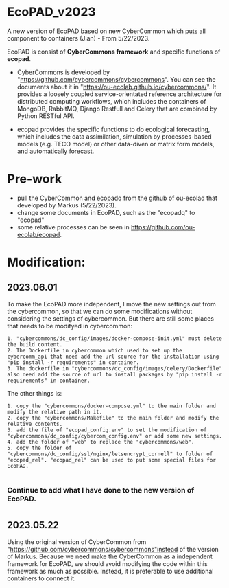 # EcoPAD_v2023
A new version of EcoPAD based on new CyberCommon which puts all component to containers (Jian) - From 5/22/2023.  

EcoPAD is consist of **CyberCommons framework** and specific functions of **ecopad**.  
- CyberCommons is developed by "https://github.com/cybercommons/cybercommons". You can see the documents about it in "https://ou-ecolab.github.io/cybercommons/". It provides a loosely coupled service-orientated reference architecture for distributed computing workflows, which includes the containers of MongoDB, RabbitMQ, Django Restfull and Celery that are combined by Python RESTful API.

- ecopad provides the specific functions to do ecological forecasting, which includes the data assimilation, simulation by processes-based models (e.g. TECO model) or other data-diven or matrix form models, and automatically forecast.


# Pre-work
- pull the CyberCommon and ecopadq from the github of ou-ecolad that developed by Markus (5/22/2023).
- change some documents in EcoPAD, such as the "ecopadq" to "ecopad"  
- some relative processes can be seen in https://github.com/ou-ecolab/ecopad. 


# Modification:  

## 2023.06.01
To make the EcoPAD more independent, I move the new settings out from the cybercommon, so that we can do some modifications without considering the settings of cybercommon. But there are still some places that needs to be modifyed in cybercommon:  
    
    1. "cybercommons/dc_config/images/docker-compose-init.yml" must delete the build content.  
    2. The Dockerfile in cybercommon which used to set up the cybercomm_api that need add the url source for the installation using "pip install -r requirements" in container.  
    3. The dockerfile in "cybercommons/dc_config/images/celery/Dockerfile" also need add the source of url to install packages by "pip install -r requirements" in container.  

The other things is:  
    
    1. copy the "cybercommons/docker-compose.yml" to the main folder and modify the relative path in it.  
    2. copy the "cybercommons/Makefile" to the main folder and modify the relative contents.  
    3. add the file of "ecopad_config.env" to set the modification of "cybercommons/dc_config/cybercom_config.env" or add some new settings.
    4. add the folder of "web" to replace the "cybercommons/web".
    5. copy the folder of "cybercommons/dc_config/ssl/nginx/letsencrypt_cornell" to folder of "ecopad_rel". "ecopad_rel" can be used to put some special files for EcoPAD.  
#  
### Continue to add what I have done to the new version of EcoPAD.  


#  
## 2023.05.22  
Using the original version of CyberCommon from "https://github.com/cybercommons/cybercommons"instead of the version of Markus. Because we need make the CyberCommon as a independent framework for EcoPAD, we should avoid modifying the code within this framework as much as possible. Instead, it is preferable to use additional containers to connect it.